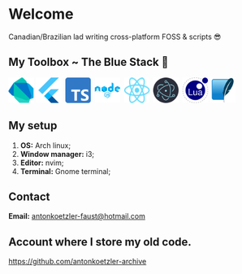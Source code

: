 # Welcome

Canadian/Brazilian lad writing cross-platform FOSS & scripts 😎

## My Toolbox ~ The Blue Stack 🌊

<img src='img/dart.svg' alt='dart' width=50 height=50 />&nbsp;<img src='img/flutter.svg' alt='flutter' width=50 height=50 />&nbsp;&nbsp;<img src='img/typescript.svg' alt='typescript' width=50 height=50 />&nbsp;&nbsp;<img src='img/node.png' alt='node' width=50 height=50 />&nbsp;&nbsp;<img src='img/react.svg' alt='react' width=50 height=50 />&nbsp;&nbsp;<img src='img/electron.svg' alt='electron' width=50 height=50 />&nbsp;&nbsp;<img src='img/lua.svg' alt='lua' width=50 height=50 />&nbsp;<img src='img/sqlite.svg' svg='sqlite' width=50 height=50 />

## My setup
1. **OS:** Arch linux;
2. **Window manager:** i3;
3. **Editor:** nvim;
4. **Terminal:** Gnome terminal;

## Contact

**Email:** <antonkoetzler-faust@hotmail.com>

## Account where I store my old code.
https://github.com/antonkoetzler-archive
